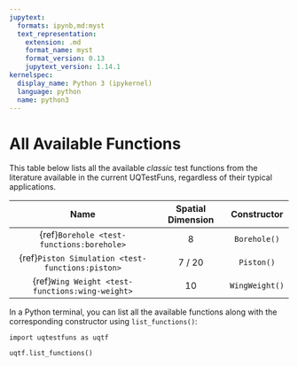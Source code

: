 ```yaml
---
jupytext:
  formats: ipynb,md:myst
  text_representation:
    extension: .md
    format_name: myst
    format_version: 0.13
    jupytext_version: 1.14.1
kernelspec:
  display_name: Python 3 (ipykernel)
  language: python
  name: python3
---
```


# All Available Functions

This table below lists all the available _classic_ test functions from the literature
available in the current UQTestFuns, regardless of their typical applications.

|                       Name                       | Spatial Dimension |  Constructor   |
|:------------------------------------------------:|:-----------------:|:--------------:|
|    {ref}`Borehole <test-functions:borehole>`     |         8         |  `Borehole()`  |
| {ref}`Piston Simulation <test-functions:piston>` |      7 / 20       |   `Piston()`   |
| {ref}`Wing Weight <test-functions:wing-weight>`  |        10         | `WingWeight()` |

In a Python terminal, you can list all the available functions
along with the corresponding constructor using ``list_functions()``:

```{code-cell} ipython3
import uqtestfuns as uqtf

uqtf.list_functions()
```
